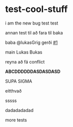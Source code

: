 # test-cool-stuff

i am the new bug
test test


annan test til að fara til baka

baba
@lukasGrig gerði [#1](https://github.com/VefForritun-2/test-cool-stuff/issues/1)

main
Lukas Bukas


reyna að fá conflict

**ABCDDDDDDASDASDASD**

SUPA SIGMA

eitthvað

sssss


dadadadadad


more tests
